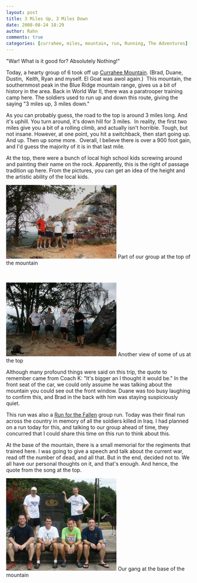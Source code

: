 ```yaml
---
layout: post
title: 3 Miles Up, 3 Miles Down
date: 2008-08-24 18:29
author: Rahn
comments: true
categories: [currahee, miles, mountain, run, Running, The Adventures]
---
```

"War! What is it good for? Absolutely Nothing!"

Today, a hearty group of 6 took off up <a href="http://en.wikipedia.org/wiki/Currahee_Mountain">Currahee Mountain</a>. (Brad, Duane, Dustin,  Keith, Ryan and myself. El Goat was awol again.)  This mountain, the southernmost peak in the Blue Ridge mountain range, gives us a bit of history in the area. Back in World War II, there was a paratrooper training camp here. The soldiers used to run up and down this route, giving the saying "3 miles up, 3 miles down."

As you can probably guess, the road to the top is around 3 miles long. And it's uphill. You turn around, it's down hill for 3 miles.  In reality, the first two miles give you a bit of a rolling climb, and actually isn't horrible. Tough, but not insane. However, at one point, you hit a switchback, then start going up. And up. Then up some more.  Overall, I believe there is over a 900 foot gain, and I'd guess the majority of it is in that last mile.

At the top, there were a bunch of local high school kids screwing around and painting their name on the rock. Apparently, this is the right of passage tradition up here. From the pictures, you can get an idea of the height and the artistic ability of the local kids.

<a href="../assets/images/2008/08/Ryan-Dustin-Brad-Duane-at-top+g.jpg"><img class="size-medium wp-image-859" title="Ryan Dustin Brad Duane at top" src="../assets/images/2008/08/Ryan-Dustin-Brad-Duane-at-top+g-300x200.jpg" alt="Ryan Dustin Brad Duane at top" width="300" height="200" /></a> 
Part of our group at the top of the mountain

&nbsp;

<a href="../assets/images/2008/08/Brad-Dustin-Duane-Rahn-at-the-top.jpg"><img class="size-medium wp-image-862" title="Brad Dustin Duane Rahn at the top" src="../assets/images/2008/08/Brad-Dustin-Duane-Rahn-at-the-top-300x200.jpg" alt="Brad Dustin Duane Rahn at the top" width="300" height="200" /></a> Another view of some of us at the top

Although many profound things were said on this trip, the quote to remember came from Coach K: "It's bigger an I thought it would be." In the front seat of the car, we could only assume he was talking about the mountain you could see out the front window. Duane was too busy laughing to confirm this, and Brad in the back with him was staying suspiciously quiet.

This run was also a <a href="http://www.runforthefallen.org">Run for the Fallen</a> group run. Today was their final run across the country in memory of all the soldiers killed in Iraq. I had planned on a run today for this, and talking to our group ahead of time, they concurred that I could share this time on this run to think about this.

At the base of the mountain, there is a small memorial for the regiments that trained here. I was going to give a speech and talk about the current war, read off the number of dead, and all that. But in the end, decided not to. We all have our personal thoughts on it, and that's enough. And hence, the quote from the song at the top.

<a href="../assets/images/2008/08/The-gang-at-the-memorialg.jpg"><img class="size-medium wp-image-860" title="The gang at the memorial" src="../assets/images/2008/08/The-gang-at-the-memorial+g-300x251.jpg" alt="Picture of the group of us at the memorial at the bottom of the mountain" width="300" height="251" /></a> Our gang at the base of the mountain

